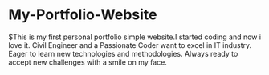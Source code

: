 # My-Portfolio-Website
$This is my first personal portfolio simple website.I started coding and now i love it. 
Civil Engineer and a Passionate Coder want to excel in IT industry. 
Eager to learn new technologies and methodologies. 
Always ready to accept new challenges with a smile  on my face.
